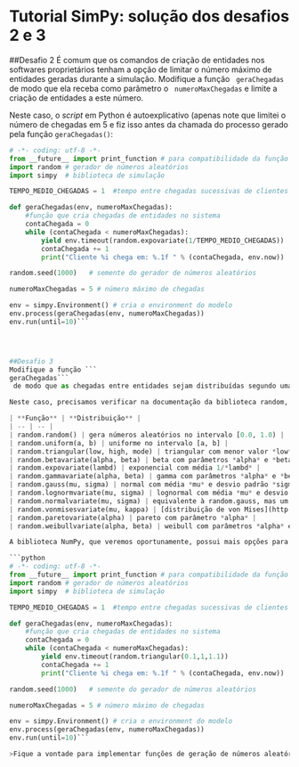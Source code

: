 # Tutorial SimPy: solução dos desafios 2 e 3

##Desafio 2
É comum que os comandos de criação de entidades nos softwares proprietários tenham a opção de limitar o número máximo de entidades geradas durante a simulação. 
Modifique a função ```
geraChegadas```
 de modo que ela receba como parâmetro o ```
numeroMaxChegadas```
 e limite a criação de entidades a este número.
 
Neste caso, o *script* em Python é autoexplicativo (apenas note que limitei o número de chegadas em 5 e fiz isso antes da chamada do processo gerado pela função ```geraChegadas()```:

<!---
pq vc define "tempo_medio_chegadas" e "numeroMaxChegadas" em lugares diferente do código?

no módulo anterior não tinha a constante "tempo_medio_chegadas"

Precisa corrigir mesmo. Em Python, o usual é ctes em maiúsculas e na parte de cima. 

sugestão: trocar o "while" por "for i=1 to n"

não gosto do for nesse caso

random.seed foi comentado?

deveria, mas a seção anterior ficaria puxada. Como resolver?
--->

```python
# -*- coding: utf-8 -*-
from __future__ import print_function # para compatibilidade da função print com o Python 3
import random # gerador de números aleatórios
import simpy  # biblioteca de simulação

TEMPO_MEDIO_CHEGADAS = 1  #tempo entre chegadas sucessivas de clientes

def geraChegadas(env, numeroMaxChegadas):
    #função que cria chegadas de entidades no sistema
    contaChegada = 0
    while (contaChegada < numeroMaxChegadas):
        yield env.timeout(random.expovariate(1/TEMPO_MEDIO_CHEGADAS))
        contaChegada += 1
        print("Cliente %i chega em: %.1f " % (contaChegada, env.now))

random.seed(1000)   # semente do gerador de números aleatórios

numeroMaxChegadas = 5 # número máximo de chegadas

env = simpy.Environment() # cria o environment do modelo
env.process(geraChegadas(env, numeroMaxChegadas))
env.run(until=10)```




##Desafio 3
Modifique a função ```
geraChegadas```
 de modo que as chegadas entre entidades sejam distribuídas segundo uma distribuição triangular de moda 1, menor valor 0,1 e maior valor 1,1.

Neste caso, precisamos verificar na documentação da biblioteca random, quais são nossas opções. A tabela a seguir, resume as distribuições disponíveis:

| **Função** | **Distribuição** |
| -- | -- |
| random.random() | gera números aleatórios no intervalo [0.0, 1.0) |
| random.uniform(a, b) | uniforme no intervalo [a, b] |
| random.triangular(low, high, mode) | triangular com menor valor *low*, maior valor *high* e moda *mode* |
| random.betavariate(alpha, beta) | beta com parâmetros *alpha* e *beta* |
| random.expovariate(lambd) | exponencial com média 1/*lambd* |
| random.gammavariate(alpha, beta) | gamma com parâmetros *alpha* e *beta* |
| random.gauss(mu, sigma) | normal com média *mu* e desvio padrão *sigma* |
| random.lognormvariate(mu, sigma) | lognormal com média *mu* e desvio padrão *sigma* |
| random.normalvariate(mu, sigma) | equivalente à random.gauss, mas um pouco mais lenta |
| random.vonmisesvariate(mu, kappa) | [distribuição de von Mises](http://en.wikipedia.org/wiki/Von_Mises_distribution) com parâmetros *mu* e *kappa* |
| random.paretovariate(alpha) | pareto com parâmetro *alpha* |
| random.weibullvariate(alpha, beta) | weibull com parâmetros *alpha* e *beta* |

A biblioteca NumPy, que veremos oportunamente, possui mais opções para distribuições estatísticas. Por enquanto, o desafio 3 pode ser solucionado de maneira literal:

```python
# -*- coding: utf-8 -*-
from __future__ import print_function # para compatibilidade da função print com o Python 3
import random # gerador de números aleatórios
import simpy  # biblioteca de simulação

TEMPO_MEDIO_CHEGADAS = 1  #tempo entre chegadas sucessivas de clientes

def geraChegadas(env, numeroMaxChegadas):
    #função que cria chegadas de entidades no sistema
    contaChegada = 0
    while (contaChegada < numeroMaxChegadas):
        yield env.timeout(random.triangular(0.1,1,1.1))
        contaChegada += 1
        print("Cliente %i chega em: %.1f " % (contaChegada, env.now))

random.seed(1000)   # semente do gerador de números aleatórios

numeroMaxChegadas = 5 # número máximo de chegadas

env = simpy.Environment() # cria o environment do modelo
env.process(geraChegadas(env, numeroMaxChegadas))
env.run(until=10)```

>Fique a vontade para implementar funções de geração de números aleatórios ao seu gosto. Note, e isso é importante, que **praticamente todos os seus modelos de simulação em SimPy precisarão deste tipo de função!**


